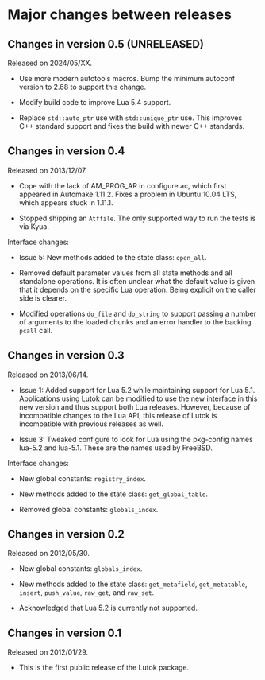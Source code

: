 # Major changes between releases

## Changes in version 0.5 (UNRELEASED)

Released on 2024/05/XX.

* Use more modern autotools macros.  Bump the minimum autoconf version to 2.68 to
  support this change.

* Modify build code to improve Lua 5.4 support.

* Replace `std::auto_ptr` use with `std::unique_ptr` use.  This improves C++
  standard support and fixes the build with newer C++ standards.

## Changes in version 0.4

Released on 2013/12/07.

* Cope with the lack of AM_PROG_AR in configure.ac, which first
  appeared in Automake 1.11.2.  Fixes a problem in Ubuntu 10.04
  LTS, which appears stuck in 1.11.1.

* Stopped shipping an `Atffile`.  The only supported way to run the tests
  is via Kyua.

Interface changes:

* Issue 5: New methods added to the state class: `open_all`.

* Removed default parameter values from all state methods and all
  standalone operations.  It is often unclear what the default value is
  given that it depends on the specific Lua operation.  Being explicit
  on the caller side is clearer.

* Modified operations `do_file` and `do_string` to support passing a number
  of arguments to the loaded chunks and an error handler to the backing
  `pcall` call.


## Changes in version 0.3

Released on 2013/06/14.

* Issue 1: Added support for Lua 5.2 while maintaining support for Lua
  5.1.  Applications using Lutok can be modified to use the new
  interface in this new version and thus support both Lua releases.
  However, because of incompatible changes to the Lua API, this release
  of Lutok is incompatible with previous releases as well.

* Issue 3: Tweaked configure to look for Lua using the pkg-config names
  lua-5.2 and lua-5.1.  These are the names used by FreeBSD.

Interface changes:

* New global constants: `registry_index`.

* New methods added to the state class: `get_global_table`.

* Removed global constants: `globals_index`.


## Changes in version 0.2

Released on 2012/05/30.

* New global constants: `globals_index`.

* New methods added to the state class: `get_metafield`, `get_metatable`,
  `insert`, `push_value`, `raw_get`, and `raw_set`.

* Acknowledged that Lua 5.2 is currently not supported.


## Changes in version 0.1

Released on 2012/01/29.

* This is the first public release of the Lutok package.
